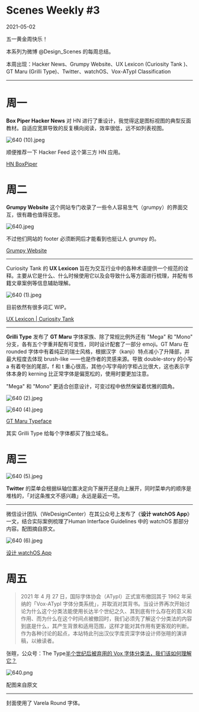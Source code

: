 # Scenes Weekly #3

2021-05-02

五一黄金周快乐！

本系列为微博 @Design_Scenes 的每周总结。

本周出现：Hacker News、Grumpy Website、UX Lexicon (Curiosity Tank )、GT Maru (Grilli Type)、Twitter、watchOS、Vox-ATypI Classification

---

# 周一

**Box Piper Hacker News** 对 HN 进行了重设计，我觉得这是图标视图的典型反面教材。自适应宽屏导致的反复横向阅读，效率很低，远不如列表视图。

![640 (10).jpeg](Scenes%20Weekly%20%233.assets/640%20(10).jpeg)

顺便推荐一下 Hacker Feed 这个第三方 HN 应用。

[HN BoxPiper](https://hn.boxpiper.com/)

# 周二

**Grumpy Website** 这个网站专门收录了一些令人容易生气（grumpy）的界面交互，很有趣也值得反思。

![640.jpeg](Scenes%20Weekly%20%233.assets/640.jpeg)

不过他们网站的 footer 必须断网后才能看到也挺让人 grumpy 的。

[Grumpy Website](https://grumpy.website/)

---

Curiosity Tank 的 **UX Lexicon** 旨在为交互行业中的各种术语提供一个规范的诠释。主要从它是什么、什么时候使用它以及会导致什么等方面进行梳理，并配有书籍文章案例等信息辅助理解。

![640 (1).jpeg](Scenes%20Weekly%20%233.assets/640%20(1).jpeg)

目前依然有很多词汇 WIP。

[UX Lexicon | Curiosity Tank](https://www.curiositytank.com/ux-lexicon)

---

**Grilli Type** 发布了 **GT Maru** 字体家族、除了常规比例外还有 "Mega" 和 "Mono" 分支，各有五个字重并配有可变性，同时设计配套了一部分 emoji。GT Maru 在 rounded 字体中有着纯正的瑞士风格，根据汉字（kanji）特点减小了升降部，并最大程度去体现 brush-like ——也是作者的灵感来源。导致 double-story 的小写 a 有着夸张的尾部，f 和 t 重心很高，其他小写字母的字柜占比很大，这也表示字体本身的 kerning 比正常字体是偏宽松的，使用时要更加注意。

"Mega" 和 "Mono" 更适合创意设计，可变过程中依然保留着优雅的圆角。

![640 (2).jpeg](Scenes%20Weekly%20%233.assets/640%20(2).jpeg)

![640 (4).jpeg](Scenes%20Weekly%20%233.assets/640%20(4).jpeg)

[GT Maru Typeface](https://gt-maru.com/)

其实 Grilli Type 给每个字体都买了独立域名。

# 周三

![640 (5).jpeg](Scenes%20Weekly%20%233.assets/640%20(5).jpeg)

**Twitter** 的菜单会根据纵轴位置决定向下展开还是向上展开，同时菜单内的顺序是堆栈的，「对这条推文不感兴趣」永远是最近一项。

---

微信设计团队（WeDesignCenter）在其公众号上发布了《**设计 watchOS App**》一文，结合实际案例梳理了Human Interface Guidelines 中的 watchOS 那部分内容。配图摘自原文。

![640 (6).jpeg](Scenes%20Weekly%20%233.assets/640%20(6).jpeg)

[设计 watchOS App](https://mp.weixin.qq.com/s?__biz=MzA3NjgyMTUyOQ==&mid=2649196131&idx=1&sn=25b5894e09485fa85cc4f62563d9fb5e&scene=21#wechat_redirect)

# 周五

> 2021 年 4 月 27 日，国际字体协会（ATypI）正式宣布撤回其于 1962 年采纳的「Vox-ATypI 字体分类系统」，并取消对其背书。当设计界再次开始讨论为什么这个分类法能使用长达半个世纪之久、其到底有什么存在的意义和作用、而为什么在这个时间点被撤回时，我们必须先了解这个分类法的内容到底是什么，其产生背景和适用范围，这样才能对其作用有更客观的判断。作为各种讨论的起点，本站特此刊出汉仪字库资深字体设计师张暄的演讲稿，以飨读者。

张暄，公众号：The Type[半个世纪后被弃用的 Vox 字体分类法，我们该如何理解它？](https://mp.weixin.qq.com/s/95ArfkxsX1x-BQ8ZMtfSIQ)

![640.png](Scenes%20Weekly%20%233.assets/640.png)

配图来自原文

---

封面使用了 Varela Round 字体。